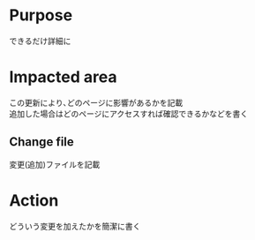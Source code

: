 # Purpose

できるだけ詳細に

# Impacted area

この更新により､どのページに影響があるかを記載  
追加した場合はどのページにアクセスすれば確認できるかなどを書く  

## Change file

変更(追加)ファイルを記載

# Action

どういう変更を加えたかを簡潔に書く
